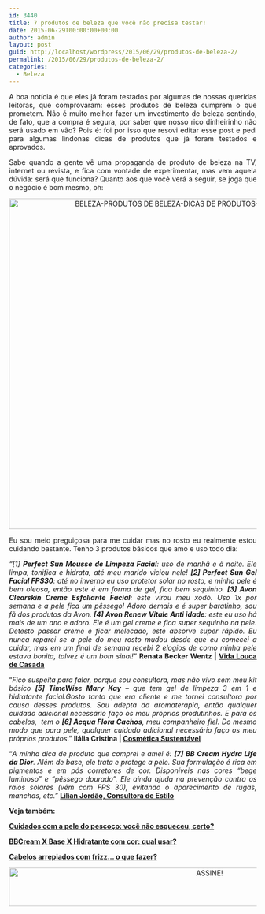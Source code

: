 ```yaml
---
id: 3440
title: 7 produtos de beleza que você não precisa testar!
date: 2015-06-29T00:00:00+00:00
author: admin
layout: post
guid: http://localhost/wordpress/2015/06/29/produtos-de-beleza-2/
permalink: /2015/06/29/produtos-de-beleza-2/
categories:
  - Beleza
---
```

<p align="justify">
  A boa notícia é que eles já foram testados por algumas de nossas queridas leitoras, que comprovaram: esses produtos de beleza cumprem o que prometem. Não é muito melhor fazer um investimento de beleza sentindo, de fato, que a compra é segura, por saber que nosso rico dinheirinho não será usado em vão? Pois é: foi por isso que resovi editar esse post e pedi para algumas lindonas dicas de produtos que já foram testados e aprovados.
</p>

<p align="justify">
  Sabe quando a gente vê uma propaganda de produto de beleza na TV, internet ou revista, e fica com vontade de experimentar, mas vem aquela dúvida: será que funciona? Quanto aos que você verá a seguir, se joga que o negócio é bom mesmo, oh:
</p>

<p align="center">
  <a href="http://www.trololodemulher.com.br/blog/wp-content/uploads/2015/06/BELEZA-PRODUTOS-DE-BELEZA-DICAS-DE-PRODUTOS-PRODUTOS-TESTADOS2.png"><img class="alignnone size-full wp-image-11069" src="http://www.trololodemulher.com.br/blog/wp-content/uploads/2015/06/BELEZA-PRODUTOS-DE-BELEZA-DICAS-DE-PRODUTOS-PRODUTOS-TESTADOS2.png" alt="BELEZA-PRODUTOS DE BELEZA-DICAS DE PRODUTOS-PRODUTOS TESTADOS[2]" width="800" height="671" /></a>
</p>

<p align="justify">
  Eu sou meio preguiçosa para me cuidar mas no rosto eu realmente estou cuidando bastante. Tenho 3 produtos básicos que amo e uso todo dia:
</p>

<p align="justify">
  <em>“[1] <strong>Perfect Sun Mousse de Limpeza Facial</strong>: uso de manhã e à noite. Ele limpa, tonifica e hidrata, até meu marido viciou nele! <strong>[2] Perfect Sun Gel Facial FPS30</strong>: até no inverno eu uso protetor solar no rosto, e minha pele é bem oleosa, então este é em forma de gel, fica bem sequinho. <strong>[3] Avon Clearskin Creme Esfoliante Facial</strong>: este virou meu xodó. Uso 1x por semana e a pele fica um pêssego! Adoro demais e é super baratinho, sou fã dos produtos da Avon. <strong>[4] Avon Renew Vitale Anti idade</strong>: este eu uso há mais de um ano e adoro. Ele é um gel creme e fica super sequinho na pele. Detesto passar creme e ficar melecado, este absorve super rápido. Eu nunca reparei se a pele do meu rosto mudou desde que eu comecei a cuidar, mas em um final de semana recebi 2 elogios de como minha pele estava bonita, talvez é um bom sinal!”</em> <strong>Renata Becker Wentz | </strong><a href="http://www.vidaloucadecasada.com.br/" target="_blank"><strong>Vida Louca de Casada</strong></a>
</p>

<p align="justify">
  “<em>Fico suspeita para falar, porque sou consultora, mas não vivo sem meu kit básico <strong>[5] TimeWise Mary Kay</strong> – que tem gel de limpeza 3 em 1 e hidratante facial.Gosto tanto que era cliente e me tornei consultora por causa desses produtos. Sou adepta da aromaterapia, então qualquer cuidado adicional necessário faço os meu próprios produtinhos. E para os cabelos,  tem o <strong>[6] Acqua Flora Cachos</strong>, meu companheiro fiel. Do mesmo modo que para pele, qualquer cuidado adicional necessário faço os meu próprios produtos</em>.” <strong>Ilália Cristina | </strong><a href="https://www.facebook.com/cosmeticasustentavel" target="_blank"><strong>Cosmética Sustentável</strong></a>
</p>

<p align="justify">
  “<em>A minha dica de produto que comprei e amei é: <strong>[7] BB Cream Hydra Life da Dior</strong>. Além de base, ele trata e protege a pele. Sua formulação é rica em pigmentos e em pós corretores de cor. Disponíveis nas cores “bege luminoso” e “pêssego dourado”. Ele ainda ajuda na prevenção contra os raios solares (vêm com FPS 30), evitando o aparecimento de rugas, manchas, etc.” </em><a href="http://www.lilianjordao.com.br/" target="_blank"><strong>Lilian Jordão, Consultora de Estilo</strong></a>
</p>

<p align="justify">
  <strong>Veja também:</strong>
</p>

<p align="justify">
  <a href="http://www.trololodemulher.com.br/2015/06/08/cuidados-pele-pescoco/" target="_blank"><strong>Cuidados com a pele do pescoço: você não esqueceu, certo?</strong></a>
</p>

<p align="justify">
  <a href="http://www.trololodemulher.com.br/2015/02/02/bb-cream-base-hidratante/" target="_blank"><strong>BBCream X Base X Hidratante com cor: qual usar?</strong></a>
</p>

<p align="justify">
  <a href="http://www.trololodemulher.com.br/2014/11/10/cabelos-arrepiados-frizz/" target="_blank"><strong>Cabelos arrepiados com frizz… o que fazer?</strong></a>
</p>

<p align="center">
  <a href="http://feedburner.google.com/fb/a/mailverify?uri=blogBichaFemea&loc=en_US" target="_blank"><img class="alignnone size-full wp-image-10439" src="http://www.trololodemulher.com.br/blog/wp-content/uploads/2014/09/ASSINE.png" alt="ASSINE!" width="800" height="78" /></a>
</p>

<p align="justify">